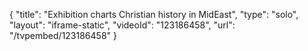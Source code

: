 {
    "title": "Exhibition charts Christian history in MidEast",
    "type": "solo",
    "layout": "iframe-static",
    "videoId": "123186458",
    "url": "\/tvpembed\/123186458"
}